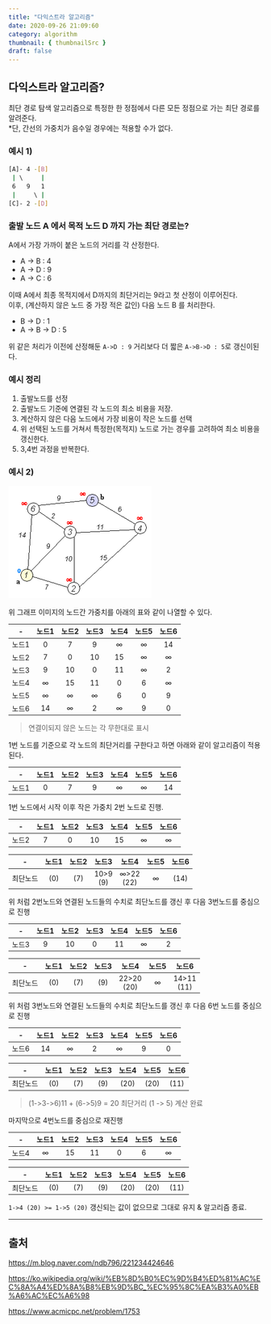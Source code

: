 ```yaml
---
title: "다익스트라 알고리즘"
date: 2020-09-26 21:09:60
category: algorithm
thumbnail: { thumbnailSrc }
draft: false
---
```


## 다익스트라 알고리즘?

최단 경로 탐색 알고리즘으로 특정한 한 정점에서 다른 모든 정점으로 가는 최단 경로를 알려준다.<br/>
*단, 간선의 가중치가 음수일 경우에는 적용할 수가 없다.

### 예시 1)
```bash
[A]- 4 -[B]
 | \     |
 6   9   1
 |     \ |
[C]- 2 -[D]
```
### 출발 노드 A 에서 목적 노드 D 까지 가는 최단 경로는?
A에서 가장 가까이 붙은 노드의 거리를 각 산정한다.<br/>
- A -> B : 4
- A -> D : 9
- A -> C : 6

이때 A에서 최종 목적지에서 D까지의 최단거리는 9라고 첫 산정이 이루어진다.<br/>
이후, (계산하지 않은 노드 중 가장 적은 값인) 다음 노드 B 를 처리한다.<br/>
- B -> D : 1
- A -> B -> D : 5

위 같은 처리가 이전에 산정해둔 `A->D : 9` 거리보다 더 짧은 `A->B->D : 5`로 갱신이된다.

### 예시 정리
1. 출발노드를 선정
2. 출발노드 기준에 연결된 각 노드의 최소 비용을 저장.
3. 계산하지 않은 다음 노드에서 가장 비용이 작은 노드를 선택
4. 위 선택된 노드를 거쳐서 특정한(목적지) 노드로 가는 경우를 고려하여 최소 비용을 갱신한다.
5. 3,4번 과정을 반복한다.

### 예시 2)

![](./images/dijkstra_animation.gif)

위 그래프 이미지의 노드간 가중치를 아래의 표와 같이 나열할 수 있다.

|-|노드1|노드2|노드3|노드4|노드5|노드6|
|:-:|:-:|:-:|:-:|:-:|:-:|:-:|
|노드1|0|7|9|∞|∞|14|
|노드2|7|0|10|15|∞|∞|
|노드3|9|10|0|11|∞|2|
|노드4|∞|15|11|0|6|∞|
|노드5|∞|∞|∞|6|0|9|
|노드6|14|∞|2|∞|9|0|

> 연결이되지 않은 노드는 각 무한대로 표시

1번 노드를 기준으로 각 노드의 최단거리를 구한다고 하면 아래와 같이 알고리즘이 적용된다.

|-|노드1|노드2|노드3|노드4|노드5|노드6|
|:-:|:-:|:-:|:-:|:-:|:-:|:-:|
|노드1|0|7|9|∞|∞|14|

1번 노드에서 시작 이후 작은 가중치 2번 노드로 진행.

|-|노드1|노드2|노드3|노드4|노드5|노드6|
|:-:|:-:|:-:|:-:|:-:|:-:|:-:|
|노드2|7|0|10|15|∞|∞|

|-|노드1|노드2|노드3|노드4|노드5|노드6|
|:-:|:-:|:-:|:-:|:-:|:-:|:-:|
|최단노드|(0)|(7)|10>9<br/>(9)|∞>22<br/>(22)|∞|(14)|

위 처럼 2번노드와 연결된 노드들의 수치로 최단노드를 갱신 후 다음 3번노드를 중심으로 진행

|-|노드1|노드2|노드3|노드4|노드5|노드6|
|:-:|:-:|:-:|:-:|:-:|:-:|:-:|
|노드3|9|10|0|11|∞|2|

|-|노드1|노드2|노드3|노드4|노드5|노드6|
|:-:|:-:|:-:|:-:|:-:|:-:|:-:|
|최단노드|(0)|(7)|(9)|22>20<br/>(20)|∞|14>11<br/>(11)|

위 처럼 3번노드와 연결된 노드들의 수치로 최단노드를 갱신 후 다음 6번 노드를 중심으로 진행

|-|노드1|노드2|노드3|노드4|노드5|노드6|
|:-:|:-:|:-:|:-:|:-:|:-:|:-:|
|노드6|14|∞|2|∞|9|0|

|-|노드1|노드2|노드3|노드4|노드5|노드6|
|:-:|:-:|:-:|:-:|:-:|:-:|:-:|
|최단노드|(0)|(7)|(9)|(20)|(20)|(11)|

> (1->3->6)11 + (6->5)9 = 20 최단거리 (1 -> 5) 계산 완료

마지막으로 4번노드를 중심으로 재진행

|-|노드1|노드2|노드3|노드4|노드5|노드6|
|:-:|:-:|:-:|:-:|:-:|:-:|:-:|
|노드4|∞|15|11|0|6|∞|

|-|노드1|노드2|노드3|노드4|노드5|노드6|
|:-:|:-:|:-:|:-:|:-:|:-:|:-:|
|최단노드|(0)|(7)|(9)|(20)|(20)|(11)|

`1->4 (20) >= 1->5 (20)` 갱신되는 값이 없으므로 그대로 유지 & 알고리즘 종료.

-----

## 출처
https://m.blog.naver.com/ndb796/221234424646

https://ko.wikipedia.org/wiki/%EB%8D%B0%EC%9D%B4%ED%81%AC%EC%8A%A4%ED%8A%B8%EB%9D%BC_%EC%95%8C%EA%B3%A0%EB%A6%AC%EC%A6%98

https://www.acmicpc.net/problem/1753